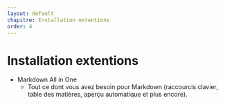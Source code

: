 ```yaml
---
layout: default
chapitre: Installation extentions
order: 4
---
```


# Installation extentions
<!-- note -->
 - Markdown All in One
      - Tout ce dont vous avez besoin pour Markdown (raccourcis clavier, table des matières, aperçu automatique et plus encore).
<!-- new slide -->
